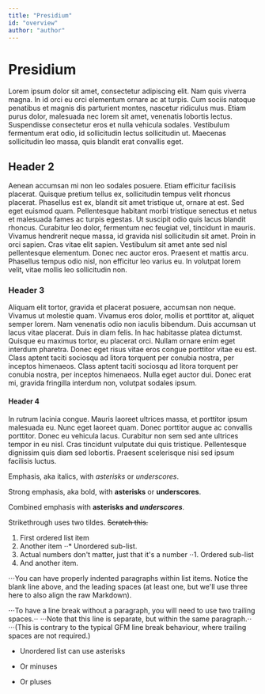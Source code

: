 ```yaml
---
title: "Presidium"
id: "overview" 
author: "author"
---
```


# Presidium
Lorem ipsum dolor sit amet, consectetur adipiscing elit. Nam quis viverra magna. In id orci eu orci elementum ornare ac at turpis. Cum sociis natoque penatibus et magnis dis parturient montes, nascetur ridiculus mus. Etiam purus dolor, malesuada nec lorem sit amet, venenatis lobortis lectus. Suspendisse consectetur eros et nulla vehicula sodales. Vestibulum fermentum erat odio, id sollicitudin lectus sollicitudin ut. Maecenas sollicitudin leo massa, quis blandit erat convallis eget.

## Header 2
Aenean accumsan mi non leo sodales posuere. Etiam efficitur facilisis placerat. Quisque pretium tellus ex, sollicitudin tempus velit rhoncus placerat. Phasellus est ex, blandit sit amet tristique ut, ornare at est. Sed eget euismod quam. Pellentesque habitant morbi tristique senectus et netus et malesuada fames ac turpis egestas. Ut suscipit odio quis lacus blandit rhoncus. Curabitur leo dolor, fermentum nec feugiat vel, tincidunt in mauris. Vivamus hendrerit neque massa, id gravida nisl sollicitudin sit amet. Proin in orci sapien. Cras vitae elit sapien. Vestibulum sit amet ante sed nisl pellentesque elementum. Donec nec auctor eros. Praesent et mattis arcu. Phasellus tempus odio nisl, non efficitur leo varius eu. In volutpat lorem velit, vitae mollis leo sollicitudin non.

### Header 3
Aliquam elit tortor, gravida et placerat posuere, accumsan non neque. Vivamus ut molestie quam. Vivamus eros dolor, mollis et porttitor at, aliquet semper lorem. Nam venenatis odio non iaculis bibendum. Duis accumsan ut lacus vitae placerat. Duis in diam felis. In hac habitasse platea dictumst. Quisque eu maximus tortor, eu placerat orci. Nullam ornare enim eget interdum pharetra. Donec eget risus vitae eros congue porttitor vitae eu est. Class aptent taciti sociosqu ad litora torquent per conubia nostra, per inceptos himenaeos. Class aptent taciti sociosqu ad litora torquent per conubia nostra, per inceptos himenaeos. Nulla eget auctor dui. Donec erat mi, gravida fringilla interdum non, volutpat sodales ipsum.

#### Header 4
In rutrum lacinia congue. Mauris laoreet ultrices massa, et porttitor ipsum malesuada eu. Nunc eget laoreet quam. Donec porttitor augue ac convallis porttitor. Donec eu vehicula lacus. Curabitur non sem sed ante ultrices tempor in eu nisl. Cras tincidunt vulputate dui quis tristique. Pellentesque dignissim quis diam sed lobortis. Praesent scelerisque nisi sed ipsum facilisis luctus.


Emphasis, aka italics, with *asterisks* or _underscores_.

Strong emphasis, aka bold, with **asterisks** or __underscores__.

Combined emphasis with **asterisks and _underscores_**.

Strikethrough uses two tildes. ~~Scratch this.~~



1. First ordered list item
2. Another item
⋅⋅* Unordered sub-list. 
1. Actual numbers don't matter, just that it's a number
⋅⋅1. Ordered sub-list
4. And another item.

⋅⋅⋅You can have properly indented paragraphs within list items. Notice the blank line above, and the leading spaces (at least one, but we'll use three here to also align the raw Markdown).

⋅⋅⋅To have a line break without a paragraph, you will need to use two trailing spaces.⋅⋅
⋅⋅⋅Note that this line is separate, but within the same paragraph.⋅⋅
⋅⋅⋅(This is contrary to the typical GFM line break behaviour, where trailing spaces are not required.)

* Unordered list can use asterisks
- Or minuses
+ Or pluses